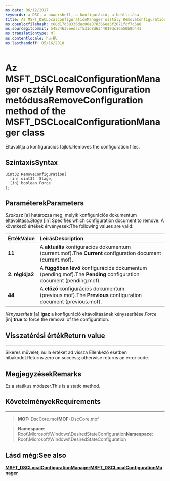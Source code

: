 ```yaml
---
ms.date: 06/12/2017
keywords: a DSC, a powershell, a konfiguráció, a beállítása
title: Az MSFT_DSCLocalConfigurationManager osztály RemoveConfiguration metódusa
ms.openlocfilehash: c68d17d38336dec08e078366ea5f2071fcf7c5a8
ms.sourcegitcommit: 54534635eedacf531d8d6344019dc16a50b8b441
ms.translationtype: MT
ms.contentlocale: hu-HU
ms.lasthandoff: 05/16/2018
---
```

# <a name="removeconfiguration-method-of-the-msftdsclocalconfigurationmanager-class"></a><span data-ttu-id="2d8ec-103">Az MSFT_DSCLocalConfigurationManager osztály RemoveConfiguration metódusa</span><span class="sxs-lookup"><span data-stu-id="2d8ec-103">RemoveConfiguration method of the MSFT_DSCLocalConfigurationManager class</span></span>

<span data-ttu-id="2d8ec-104">Eltávolítja a konfigurációs fájlok.</span><span class="sxs-lookup"><span data-stu-id="2d8ec-104">Removes the configuration files.</span></span>

<a name="syntax"></a><span data-ttu-id="2d8ec-105">Szintaxis</span><span class="sxs-lookup"><span data-stu-id="2d8ec-105">Syntax</span></span>
------

```mof
uint32 RemoveConfiguration(
  [in] uint32  Stage,
  [in] boolean Force
);
```

<a name="parameters"></a><span data-ttu-id="2d8ec-106">Paraméterek</span><span class="sxs-lookup"><span data-stu-id="2d8ec-106">Parameters</span></span>
----------

<span data-ttu-id="2d8ec-107">*Szakasz* \[a\] határozza meg, melyik konfigurációs dokumentum eltávolítása.</span><span class="sxs-lookup"><span data-stu-id="2d8ec-107">*Stage* \[in\] Specifies which configuration document to remove.</span></span> <span data-ttu-id="2d8ec-108">A következő értékek érvényesek:</span><span class="sxs-lookup"><span data-stu-id="2d8ec-108">The following values are valid:</span></span>

|<span data-ttu-id="2d8ec-109">Érték</span><span class="sxs-lookup"><span data-stu-id="2d8ec-109">Value</span></span> |<span data-ttu-id="2d8ec-110">Leírás</span><span class="sxs-lookup"><span data-stu-id="2d8ec-110">Description</span></span> |
|:--- |:---|
|<span data-ttu-id="2d8ec-111">**1**</span><span class="sxs-lookup"><span data-stu-id="2d8ec-111">**1**</span></span> | <span data-ttu-id="2d8ec-112">A **aktuális** konfigurációs dokumentum (current.mof).</span><span class="sxs-lookup"><span data-stu-id="2d8ec-112">The **Current** configuration document (current.mof).</span></span> |
|<span data-ttu-id="2d8ec-113">**2. régiója**</span><span class="sxs-lookup"><span data-stu-id="2d8ec-113">**2**</span></span> | <span data-ttu-id="2d8ec-114">A **függőben lévő** konfigurációs dokumentum (pending.mof).</span><span class="sxs-lookup"><span data-stu-id="2d8ec-114">The **Pending** configuration document (pending.mof).</span></span>  |
|<span data-ttu-id="2d8ec-115">**4**</span><span class="sxs-lookup"><span data-stu-id="2d8ec-115">**4**</span></span> | <span data-ttu-id="2d8ec-116">A **előző** konfigurációs dokumentum (previous.mof).</span><span class="sxs-lookup"><span data-stu-id="2d8ec-116">The **Previous** configuration document (previous.mof).</span></span> |

<span data-ttu-id="2d8ec-117">*Kényszerített* \[a\] **igaz** a konfiguráció eltávolításának kényszerítése.</span><span class="sxs-lookup"><span data-stu-id="2d8ec-117">*Force* \[in\] **true** to force the removal of the configuration.</span></span>

## <a name="return-value"></a><span data-ttu-id="2d8ec-118">Visszatérési érték</span><span class="sxs-lookup"><span data-stu-id="2d8ec-118">Return value</span></span>
------------

<span data-ttu-id="2d8ec-119">Sikeres művelet; nulla értéket ad vissza Ellenkező esetben hibakódot.</span><span class="sxs-lookup"><span data-stu-id="2d8ec-119">Returns zero on success; otherwise returns an error code.</span></span>

## <a name="remarks"></a><span data-ttu-id="2d8ec-120">Megjegyzések</span><span class="sxs-lookup"><span data-stu-id="2d8ec-120">Remarks</span></span>

<span data-ttu-id="2d8ec-121">Ez a statikus módszer.</span><span class="sxs-lookup"><span data-stu-id="2d8ec-121">This is a static method.</span></span>

## <a name="requirements"></a><span data-ttu-id="2d8ec-122">Követelmények</span><span class="sxs-lookup"><span data-stu-id="2d8ec-122">Requirements</span></span>
------------
><span data-ttu-id="2d8ec-123">**MOF:** DscCore.mof</span><span class="sxs-lookup"><span data-stu-id="2d8ec-123">**MOF:** DscCore.mof</span></span>

><span data-ttu-id="2d8ec-124">**Namespace**: Root\Microsoft\Windows\DesiredStateConfiguration</span><span class="sxs-lookup"><span data-stu-id="2d8ec-124">**Namespace**: Root\Microsoft\Windows\DesiredStateConfiguration</span></span>


## <a name="see-also"></a><span data-ttu-id="2d8ec-125">Lásd még:</span><span class="sxs-lookup"><span data-stu-id="2d8ec-125">See also</span></span>


[<span data-ttu-id="2d8ec-126">**MSFT_DSCLocalConfigurationManager**</span><span class="sxs-lookup"><span data-stu-id="2d8ec-126">**MSFT_DSCLocalConfigurationManager**</span></span>](msft-dsclocalconfigurationmanager.md)